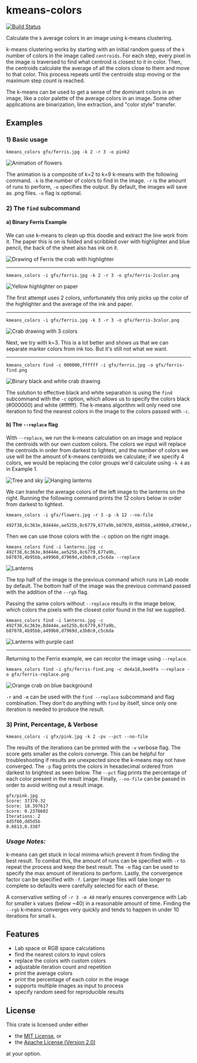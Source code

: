 # kmeans-colors
[![Build Status](https://travis-ci.com/okaneco/kmeans-colors.svg?branch=master)](https://travis-ci.com/okaneco/kmeans-colors)
<!--
[![Crates.io](https://img.shields.io/crates/v/.svg)](https://crates.io/crates/)-->

Calculate the `k` average colors in an image using k-means clustering.

k-means clustering works by starting with an initial random guess of the `k`
number of colors in the image called `centroids`. For each step, every pixel in
the image is traversed to find what centroid is closest to it in color. Then,
the centroids calculate the average of all the colors close to them and move to
that color. This process repeats until the centroids stop moving or the maximum
step count is reached.

The k-means can be used to get a sense of the dominant colors in an image, like
a color palette of the average colors in an image. Some other applications are
binarization, line extraction, and "color style" transfer.

## Examples

### 1) Basic usage
```
kmeans_colors gfx/ferris.jpg -k 2 -r 3 -o pink2
```
![Animation of flowers](gfx/pink.gif)

The animation is a composite of k=2 to k=9 k-means with the following command.
`-k` is the number of colors to find in the image. `-r` is the amount of runs
to perform, `-o` specifies the output. By default, the images will save as .png
files. `-o` flag is optional.  

### 2) The `find` subcommand

#### a) Binary Ferris Example

We can use k-means to clean up this doodle and extract the line work from it.
The paper this is on is folded and scribbled over with highlighter and 
blue pencil, the back of the sheet also has ink on it.

![Drawing of Ferris the crab with highlighter](gfx/ferris.jpg)

---

```
kmeans_colors -i gfx/ferris.jpg -k 2 -r 3 -o gfx/ferris-2color.png
```
![Yellow highlighter on paper](gfx/ferris-2color.png)

The first attempt uses 2 colors, unfortunately this only picks up the color of
the highlighter and the average of the ink and paper.

---

```
kmeans_colors -i gfx/ferris.jpg -k 3 -r 3 -o gfx/ferris-3color.png
```
![Crab drawing with 3 colors](gfx/ferris-3color.png)

Next, we try with k=3. This is a lot better and shows us that we can separate
marker colors from ink too. But it's still not what we want.

---

```
kmeans_colors find -c 000000,ffffff -i gfx/ferris.jpg -o gfx/ferris-find.png
```
![Binary black and white crab drawing](gfx/ferris-find.png)

The solution to effective black and white separation is using the `find`
subcommand with the `-c` option, which allows us to specify the colors black
(#000000) and white (#ffffff). The k-means algorithm will only need one
iteration to find the nearest colors in the image to the colors passed with
`-c`.

#### b) The `--replace` flag

With `--replace`, we run the k-means calculation on an image and replace the
centroids with our own custom colors. The colors we input will replace the
centroids in order from darkest to lightest, and the number of colors we use
will be the amount of k-means centroids we calculate; if we specify 4 colors, we
would be replacing the color groups we'd calculate using `-k 4` as in Example 1.

![Tree and sky](gfx/flowers.jpg) ![Hanging lanterns](gfx/lanterns.jpg)

We can transfer the average colors of the left image to the lanterns on the
right. Running the following command prints the 12 colors below in order from
darkest to lightest.

```
kmeans_colors -i gfx/flowers.jpg -r 3 -p -k 12 --no-file
```
```
492f38,6c363e,8d444e,ae525b,8c6779,677a9b,b87078,4b95bb,a499b0,d7969d,e3b8c0,c5c6da
```

Then we can use those colors with the `-c` option on the right image.

```
kmeans_colors find -i lanterns.jpg -c 492f38,6c363e,8d444e,ae525b,8c6779,677a9b,
b87078,4b95bb,a499b0,d7969d,e3b8c0,c5c6da --replace
```

![Lanterns](gfx/combine.png)

The top half of the image is the previous command which runs in Lab mode by
default. The bottom half of the image was the previous command passed with the
addition of the `--rgb` flag.

Passing the same colors without `--replace` results in the image below, which
colors the pixels with the closest color found in the list we supplied.

```
kmeans_colors find -i lanterns.jpg -c 492f38,6c363e,8d444e,ae525b,8c6779,677a9b,
b87078,4b95bb,a499b0,d7969d,e3b8c0,c5c6da
```

![Lanterns with purple cast](gfx/cast.png)

---

Returning to the Ferris example, we can recolor the image using `--replace`.

```
kmeans_colors find -i gfx/ferris-find.png -c de4a18,bee0fa --replace -o gfx/ferris-replace.png
```

![Orange crab on blue background](gfx/ferris-replace.png)

`-r` and `-m` can be used with the `find --replace` subcommand and flag
combination. They don't do anything with `find` by itself, since only one
iteration is needed to produce the result.

### 3) Print, Percentage, & Verbose

`kmeans_colors -i gfx/pink.jpg -k 2 -pv --pct --no-file`

The results of the iterations can be printed with the `-v` verbose flag. The
score gets smaller as the colors converge. This can be helpful for
troubleshooting if results are unexpected since the k-means may not have
converged. The `-p` flag prints the colors in hexadecimal ordered from darkest
to brightest as seen below. The `--pct` flag prints the percentage of each color
present in the result image. Finally, `--no-file` can be passed in order to
avoid writing out a result image.

```
gfx/pink.jpg
Score: 37370.32
Score: 18.397617
Score: 0.2376602
Iterations: 2
4d5f60,dd5d5b
0.6613,0.3387
```

### *Usage Notes:*
k-means can get stuck in local minima which prevent it from finding the best
result. To combat this, the amount of runs can be specified with `-r` to repeat
the process and keep the best result. The `-m` flag can be used to specify the
max amount of iterations to perform. Lastly, the convergence factor can be
specified with `-f`. Larger image files will take longer to complete so
defaults were carefully selected for each of these.

A conservative setting of `-r 3 -m 40` nearly ensures convergence with Lab for
smaller `k` values (below ~40) in a reasonable amount of time. Finding the
`--rgb` k-means converges very quickly and tends to happen in under 10
iterations for small `k`.

## Features
- Lab space or RGB space calculations
- find the nearest colors to input colors
- replace the colors with custom colors
- adjustable iteration count and repetition
- print the average colors
- print the percentage of each color in the image
- supports multiple images as input to process
- specify random seed for reproducible results

## License
This crate is licensed under either
- the [MIT License](LICENSE-MIT), or
- the [Apache License (Version 2.0)](LICENSE-APACHE)

at your option.
